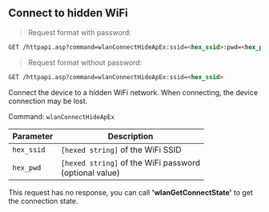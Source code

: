 ## Connect to hidden WiFi
> Request format with password:

```html
GET /httpapi.asp?command=wlanConnectHideApEx:ssid=<hex_ssid>:pwd=<hex_pwd>
```

> Request format without password:

```html
GET /httpapi.asp?command=wlanConnectHideApEx:ssid=<hex_ssid>
```

Connect the device to a hidden WiFi network. When connecting, the device connection may be lost.

Command: `wlanConnectHideApEx`  

Parameter | Description
---|---
`hex_ssid` | `[hexed string]` of the WiFi SSID
`hex_pwd` | `[hexed string]` of the WiFi password<br>(optional value)

<aside class="notice">
This request has no response, you can call <strong>'wlanGetConnectState'</strong> to get the connection state.
</aside>
